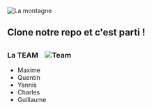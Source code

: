![La montagne](http://informations-documents.com/coloriages.dessins/coloriages/coloriage_montagne4.jpg)


## Clone notre repo et c'est parti !


##  



### La TEAM    ![Team](https://media.giphy.com/media/3rgXBrLlRs4ZlpnVDO/giphy.gif)

- Maxime
- Quentin
- Yannis
- Charles
- Guillaume

